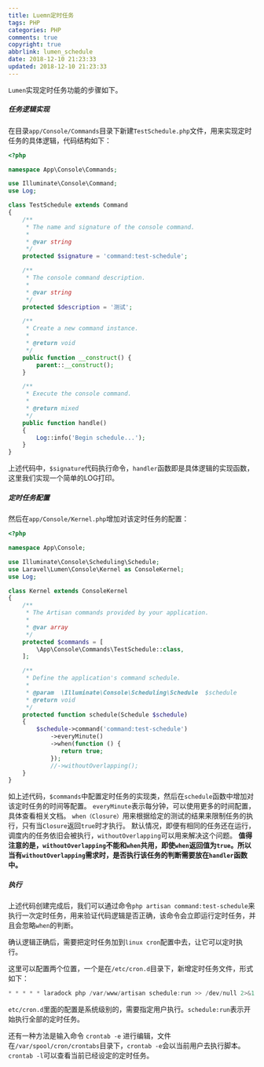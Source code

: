 ```yaml
---
title: Luemn定时任务
tags: PHP
categories: PHP
comments: true
copyright: true
abbrlink: lumen_schedule
date: 2018-12-10 21:23:33
updated: 2018-12-10 21:23:33
---
```


`Lumen`实现定时任务功能的步骤如下。

##### 任务逻辑实现

在目录`app/Console/Commands`目录下新建`TestSchedule.php`文件，用来实现定时任务的具体逻辑，代码结构如下：
```php
<?php

namespace App\Console\Commands;

use Illuminate\Console\Command;
use Log;

class TestSchedule extends Command
{
    /**
     * The name and signature of the console command.
     *
     * @var string
     */
    protected $signature = 'command:test-schedule';

    /**
     * The console command description.
     *
     * @var string
     */
    protected $description = '测试';

    /**
     * Create a new command instance.
     *
     * @return void
     */
    public function __construct() {
        parent::__construct();
    }

    /**
     * Execute the console command.
     *
     * @return mixed
     */
    public function handle()
    {
        Log::info('Begin schedule...');
    }
}
```

上述代码中，`$signature`代码执行命令，`handler`函数即是具体逻辑的实现函数，这里我们实现一个简单的LOG打印。


##### 定时任务配置

然后在`app/Console/Kernel.php`增加对该定时任务的配置：
```php
<?php

namespace App\Console;

use Illuminate\Console\Scheduling\Schedule;
use Laravel\Lumen\Console\Kernel as ConsoleKernel;
use Log;

class Kernel extends ConsoleKernel
{
    /**
     * The Artisan commands provided by your application.
     *
     * @var array
     */
    protected $commands = [
        \App\Console\Commands\TestSchedule::class,
    ];

    /**
     * Define the application's command schedule.
     *
     * @param  \Illuminate\Console\Scheduling\Schedule  $schedule
     * @return void
     */
    protected function schedule(Schedule $schedule)
    {
        $schedule->command('command:test-schedule')
            ->everyMinute()
            ->when(function () {
               return true;
            });
            //->withoutOverlapping();
    }
}
```

如上述代码，`$commands`中配置定时任务的实现类，然后在`schedule`函数中增加对该定时任务的时间等配置。
`everyMinute`表示每分钟，可以使用更多的时间配置，具体查看相关文档。
`when（Closure）`用来根据给定的测试的结果来限制任务的执行，只有当`Closure`返回`true`时才执行。
默认情况，即便有相同的任务还在运行，调度内的任务依旧会被执行，`withoutOverlapping`可以用来解决这个问题。
**值得注意的是，`withoutOverlapping`不能和`when`共用，即使`when`返回值为`true`。所以当有`withoutOverlapping`需求时，是否执行该任务的判断需要放在`handler`函数中。**


##### 执行

上述代码创建完成后，我们可以通过命令`php artisan command:test-schedule`来执行一次定时任务，用来验证代码逻辑是否正确，该命令会立即运行定时任务，并且会忽略`when`的判断。

确认逻辑正确后，需要把定时任务加到`linux cron`配置中去，让它可以定时执行。

这里可以配置两个位置，一个是在`/etc/cron.d`目录下，新增定时任务文件，形式如下：
```c
* * * * * laradock php /var/www/artisan schedule:run >> /dev/null 2>&1
```
`etc/cron.d`里面的配置是系统级别的，需要指定用户执行。`schedule:run`表示开始执行全部的定时任务。

还有一种方法是输入命令 `crontab -e` 进行编辑，文件在`/var/spool/cron/crontabs`目录下，`crontab -e`会以当前用户去执行脚本。`crontab -l`可以查看当前已经设定的定时任务。
